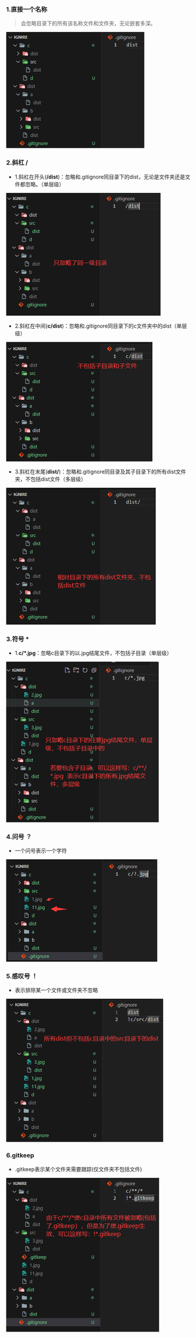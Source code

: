 ### 1.直接一个名称

> 会忽略目录下的所有该名称文件和文件夹，无论嵌套多深。

![直接一个目录](img/直接一个目录.png)

### 2.斜杠 /

* 1.斜杠在开头(**/dist**)：忽略和.gitignore同目录下的dist，无论是文件夹还是文件都忽略。（单层级）

![image-20230814205105501](img/斜杠dist.png)

* 2.斜杠在中间(**c/dist**)：忽略和.gitignore同目录下的c文件夹中的dist（单层级）

![image-20230814205536707](img/c斜杠dist.png)

* 3.斜杠在末尾(**dist/**)：忽略和.gitignore同目录及其子目录下的所有dist文件夹，不包括dist文件（多层级）

![image-20230814210140737](img/dist斜杠.png)

### 3.符号 *

* 1.**c/*.jpg**：忽略c目录下的以.jpg结尾文件，不包括子目录（单层级）

![image-20230814211411984](img/xin点文件名.png)

### 4.问号 ？

* 一个问号表示一个字符

![image-20230814211746217](img/问号.png)

### 5.感叹号 ！

* 表示排除某一个文件或文件夹不忽略

![image-20230814212741470](img/感叹号.png)

### 6.gitkeep

* .gitkeep表示某个文件夹需要跟踪(仅文件夹不包括文件)

![image-20230814213435829](img/gitkeep.png)